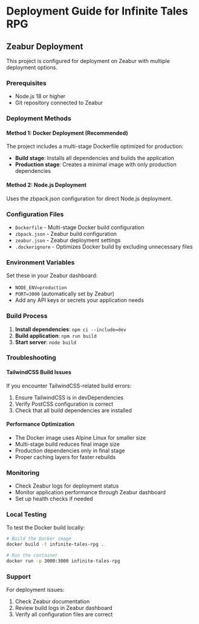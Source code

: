 # Deployment Guide for Infinite Tales RPG

## Zeabur Deployment

This project is configured for deployment on Zeabur with multiple deployment options.

### Prerequisites
- Node.js 18 or higher
- Git repository connected to Zeabur

### Deployment Methods

#### Method 1: Docker Deployment (Recommended)
The project includes a multi-stage Dockerfile optimized for production:
- **Build stage**: Installs all dependencies and builds the application
- **Production stage**: Creates a minimal image with only production dependencies

#### Method 2: Node.js Deployment
Uses the zbpack.json configuration for direct Node.js deployment.

### Configuration Files

- `Dockerfile` - Multi-stage Docker build configuration
- `zbpack.json` - Zeabur build configuration
- `zeabur.json` - Zeabur deployment settings
- `.dockerignore` - Optimizes Docker build by excluding unnecessary files

### Environment Variables

Set these in your Zeabur dashboard:
- `NODE_ENV=production`
- `PORT=3000` (automatically set by Zeabur)
- Add any API keys or secrets your application needs

### Build Process

1. **Install dependencies**: `npm ci --include=dev`
2. **Build application**: `npm run build`
3. **Start server**: `node build`

### Troubleshooting

#### TailwindCSS Build Issues
If you encounter TailwindCSS-related build errors:
1. Ensure TailwindCSS is in devDependencies
2. Verify PostCSS configuration is correct
3. Check that all build dependencies are installed

#### Performance Optimization
- The Docker image uses Alpine Linux for smaller size
- Multi-stage build reduces final image size
- Production dependencies only in final stage
- Proper caching layers for faster rebuilds

### Monitoring

- Check Zeabur logs for deployment status
- Monitor application performance through Zeabur dashboard
- Set up health checks if needed

### Local Testing

To test the Docker build locally:
```bash
# Build the Docker image
docker build -t infinite-tales-rpg .

# Run the container
docker run -p 3000:3000 infinite-tales-rpg
```

### Support

For deployment issues:
1. Check Zeabur documentation
2. Review build logs in Zeabur dashboard
3. Verify all configuration files are correct